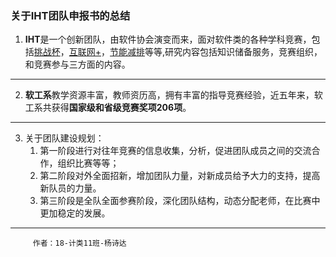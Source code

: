###  关于IHT团队申报书的总结
1. **IHT**是一个创新团队，由软件协会演变而来，面对软件类的各种学科竞赛，包括[挑战杯](http://www.tiaozhanbei.net/)，[互联网+](https://baike.baidu.com/item/%E4%BA%92%E8%81%94%E7%BD%91%2B)，[节能减排](http://www.jienengjianpai.org/)等等,研究内容包括知识储备服务，竞赛组织，和竞赛参与三方面的内容。
--- 
2. **软工系**教学资源丰富，教师资历高，拥有丰富的指导竞赛经验，近五年来，软工系共获得**国家级和省级竞赛奖项206项**。
---
3. 关于团队建设规划：
   1. 第一阶段进行对往年竞赛的信息收集，分析，促进团队成员之间的交流合作，组织比赛等等；
   2. 第二阶段对外全面招新，增加团队力量，对新成员给予大力的支持，提高新队员的力量。
   3. 第三阶段是全队全面参赛阶段，深化团队结构，动态分配老师，在比赛中更加稳定的发展。
---
         作者：18-计类11班-杨诗达
